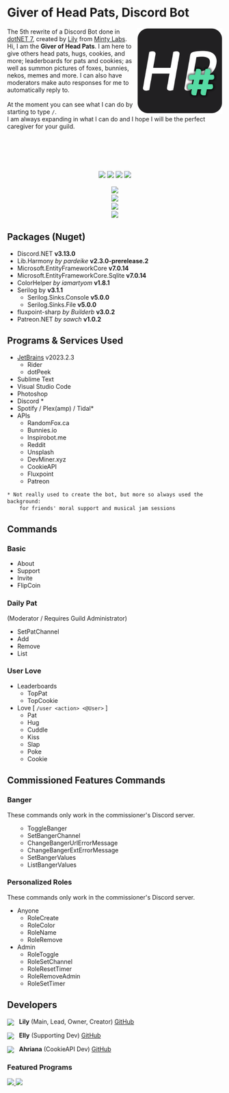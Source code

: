 <h1>Giver of Head Pats, Discord Bot</h1>
<img src="https://raw.githubusercontent.com/Minty-Labs/Giver-of-Head-Pats/main/Media/HeadPatSharp.png" align="right" width="200" height="200" />
<p>
The 5th rewrite of a Discord Bot done in <a href="https://dotnet.microsoft.com/en-us/download/dotnet/7.0" target="_blank">dotNET 7</a>, 
created by <a href="https://mintlily.lgbt/">Lily</a> from <a href="https://mintylabs.dev/">Minty Labs</a>. <br>
Hi, I am the <b>Giver of Head Pats</b>. I am here to give others head pats, hugs, cookies, and more; leaderboards for pats and cookies; as well as summon pictures of foxes, bunnies, nekos, memes and more. I can also have moderators make auto responses for me to automatically reply to.
<br><br>
At the moment you can see what I can do by starting to type <code>/</code>.<br>
I am always expanding in what I can do and I hope I will be the perfect caregiver for your guild.
</p>

<br><br><br><br>
<!-- Just Extra Space -->

<p align="center">
    <img src="https://img.shields.io/static/v1?label=Bot%20Version&message=5.0.6&color=389980&style=for-the-badge" />
    <!-- Elly Cute -->
    <img src="https://img.shields.io/static/v1?label=Last%20Updated&message=6%20December%202023&color=389980&style=for-the-badge" />
    <img src="https://img.shields.io/static/v1?label=Language&message=C%23&color=C059D0&style=for-the-badge" />
    <a href="https://github.com/discord-net/Discord.Net"><img src="https://img.shields.io/static/v1?label=Library&message=Discord.NET&color=7289DA&style=for-the-badge" /></a>
    <br><br>
    <a href=""><img src="https://img.shields.io/static/v1?label=Need%20Support%3F&message=Join%20the%20support%20server&color=7289DA&style=for-the-badge" /></a>
    <br>
    <a href="https://discord.com/api/oauth2/authorize?client_id=489144212911030304&permissions=1238830009424&scope=applications.commands%20bot"><img src="https://img.shields.io/static/v1?label=Would%20you%20like%20the%20bot%3F&message=Invite%20to%20your%20server&color=9fffe3&style=for-the-badge" /></a>
    <br>
    <a href="https://ko-fi.com/MintLily"><img src="https://img.shields.io/static/v1?label=Donate&message=Support%20the%20Author&color=0D8AC8&style=for-the-badge" /></a>
    <br>
    <a href="https://top.gg/bot/489144212911030304"><img src="https://img.shields.io/static/v1?label=Boost%20on&message=Top.gg&color=FF3366&style=for-the-badge" /></a>
</p>

<h2>Packages (Nuget)</h2>
<ul>
    <li>Discord.NET <b>v3.13.0</b></li>
    <li>Lib.Harmony <i>by pardeike</i> <b>v2.3.0-prerelease.2</b></li>
    <li>Microsoft.EntityFrameworkCore <b>v7.0.14</b></li>
    <li>Microsoft.EntityFrameworkCore.Sqlite <b>v7.0.14</b></li>
    <li>ColorHelper <i>by iamartyom</i> <b>v1.8.1</b></li>
    <li>Serilog by <b>v3.1.1</b>
        <ul>
            <li>Serilog.Sinks.Console <b>v5.0.0</b></li>
            <li>Serilog.Sinks.File <b>v5.0.0</b></li>
        </ul>
    </li>
    <li>fluxpoint-sharp <i>by Builderb</i> <b>v3.0.2</b></li>
    <li>Patreon.NET <i>by sawch</i> <b>v1.0.2</b></li>
</ul>

<h2>Programs & Services Used</h2>
<ul>
    <li><a href="https://jb.gg/OpenSourceSupport" target="_blank">JetBrains</a> v2023.2.3
        <ul>
            <li>Rider</li>
            <li>dotPeek</li>
        </ul>
    </li>
    <li>Sublime Text</li>
    <li>Visual Studio Code</li>
    <li>Photoshop</li>
    <li>Discord *</li>
    <li>Spotify / Plex(amp) / Tidal*</li>
    <li>APIs
        <ul>
            <li>RandomFox.ca</li>
            <li>Bunnies.io</li>
            <li>Inspirobot.me</li>
            <li>Reddit</li>
            <li>Unsplash</li>
            <li>DevMiner.xyz</li>
            <li>CookieAPI</li>
            <li>Fluxpoint</li>
            <li>Patreon</li>
        </ul>
    </li>
</ul>

```
* Not really used to create the bot, but more so always used the background:
    for friends' moral support and musical jam sessions
```

<h2>Commands</h2>
<h3>Basic</h3>
<ul>
    <li>About</li>
    <li>Support</li>
    <li>Invite</li>
    <li>FlipCoin</li>
</ul>

<h3>Daily Pat</h3>
<p>(Moderator / Requires Guild Administrator)</p>
<ul>
    <li>SetPatChannel</li>
    <li>Add</li>
    <li>Remove</li>
    <li>List</li>
</ul>

<h3>User Love</h3>
<ul>
    <li>Leaderboards
        <ul>
            <li>TopPat</li>
            <li>TopCookie</li>
        </ul>
    </li>
    <li>Love [ <code>/user &lt;action&gt; &lt;@User&gt;</code> ]
        <ul>
            <li>Pat</li>
            <li>Hug</li>
            <li>Cuddle</li>
            <li>Kiss</li>
            <li>Slap</li>
            <li>Poke</li>
            <li>Cookie</li>
        </ul>
    </li>
</ul>

<h2>Commissioned Features Commands</h2>
<h3>Banger</h3>
<p>These commands only work in the commissioner's Discord server.</p>
<ul>
    <ul>
        <li>ToggleBanger</li>
        <li>SetBangerChannel</li>
        <li>ChangeBangerUrlErrorMessage</li>
        <li>ChangeBangerExtErrorMessage</li>
        <li>SetBangerValues</li>
        <li>ListBangerValues</li>
    </ul>
</ul>

<h3>Personalized Roles</h3>
<p>These commands only work in the commissioner's Discord server.</p>
<ul>
    <li>Anyone
        <ul>
            <li>RoleCreate</li>
            <li>RoleColor</li>
            <li>RoleName</li>
            <li>RoleRemove</li>
        </ul>
    </li>
    <li>Admin
        <ul>
            <li>RoleToggle</li>
            <li>RoleSetChannel</li>
            <li>RoleResetTimer</li>
            <li>RoleRemoveAdmin</li>
            <li>RoleSetTimer</li>
        </ul>
    </li>
</ul>


<h2>Developers</h2>
<img src="https://avatars.githubusercontent.com/u/22991790?v=4" height="35px" align=center /> &nbsp;
<b>Lily</b> (Main, Lead, Owner, Creator) <a href="https://github.com/MintLily">GitHub</a><br>

<img src="https://avatars.githubusercontent.com/u/86266174?v=4" height="35px" align=center /> &nbsp;
<b>Elly</b> (Supporting Dev) <a href="https://github.com/EllyVR">GitHub</a><br>

<img src="https://avatars.githubusercontent.com/u/28003629?v=4" height="35px" align=center /> &nbsp;
<b>Ahriana</b> (CookieAPI Dev) <a href="https://github.com/Ahriana">GitHub</a><br>

<h3>Featured Programs</h3>
<a href="https://jb.gg/OpenSourceSupport" target="_blank">
    <img src="https://resources.jetbrains.com/storage/products/company/brand/logos/Rider_icon.svg" height="50px" />
    <img src="https://resources.jetbrains.com/storage/products/company/brand/logos/dotPeek_icon.svg" height="50px" />
</a>
